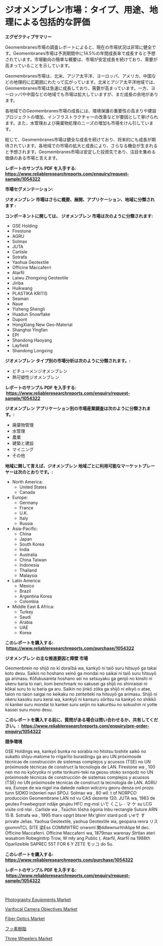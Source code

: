 <p><h1>ジオメンブレン市場：タイプ、用途、地理による包括的な評価</h1></p><p><strong>エグゼクティブサマリー</strong></p>
<p><p>Geomembranes市場の調査レポートによると、現在の市場状況は非常に健全です。Geomembranes市場は予測期間中に14.5%の年間成長率で成長すると予想されています。市場動向の簡単な概要は、市場が安定成長を続けており、需要が高まっていることを示しています。</p><p>Geomembranes市場は、北米、アジア太平洋、ヨーロッパ、アメリカ、中国などの地理的に広範囲にわたって広がっています。北米とアジア太平洋地域では、Geomembranes市場は急速に成長しており、需要が高まっています。一方、ヨーロッパや中国などの地域でも市場は拡大していますが、まだ成長の余地があります。</p><p>各地域でのGeomembranes市場の成長には、環境保護の重要性の高まりや建設プロジェクトの増加、インフラストラクチャーの改善などが要因として挙げられます。また、水管理および廃棄物処理のニーズの増加も市場をけん引しています。</p><p>総じて、Geomembranes市場は健全な成長を続けており、将来的にも成長が期待されています。各地域での市場の拡大と成長により、さらなる機会が生まれると予想されます。Geomembranes市場は安定した投資先であり、注目を集める価値のある市場と言えます。</p></p>
<p><strong>レポートのサンプル PDF を入手する: <a href="https://www.reliableresearchreports.com/enquiry/request-sample/1054322">https://www.reliableresearchreports.com/enquiry/request-sample/1054322</a></strong></p>
<p><strong>市場セグメンテーション:</strong></p>
<p><strong> ジオメンブレン 市場はさらに概要、展開、アプリケーション、地域に分類されます :</strong></p>
<p><strong>コンポーネントに関しては、 ジオメンブレン 市場は次のように分類されます: &nbsp;</strong></p>
<p><ul><li>GSE Holding</li><li>Firestone</li><li>AGRU</li><li>Solmax</li><li>JUTA</li><li>Carlisle</li><li>Sotrafa</li><li>Yaohua Geotextile</li><li>Officine Maccaferri</li><li>Atarfil</li><li>Laiwu Zhongxing Geotextile</li><li>Jinba</li><li>Huikwang</li><li>PLASTIKA KRITIS</li><li>Seaman</li><li>Naue</li><li>Yizheng Shengli</li><li>Huadun Snowflake</li><li>Dupont</li><li>HongXiang New Geo-Material</li><li>Shanghai Yingfan</li><li>EPI</li><li>Shandong Haoyang</li><li>Layfield</li><li>Shandong Longxing</li></ul></p>
<p><strong> ジオメンブレン タイプ別の市場分析は次のように分類されます。:</strong></p>
<p><ul><li>ビチューメンジオメンブレン</li><li>熱可塑性ジオメンブレン</li></ul></p>
<p><strong>レポートのサンプル PDF を入手する: &nbsp;<a href="https://www.reliableresearchreports.com/enquiry/request-sample/1054322">https://www.reliableresearchreports.com/enquiry/request-sample/1054322</a></strong></p>
<p><strong> ジオメンブレン アプリケーション別の市場産業調査は次のように分類されます。:</strong></p>
<p><ul><li>廃棄物管理</li><li>水管理</li><li>農業</li><li>建築と建設</li><li>マイニング</li><li>その他</li></ul></p>
<p><strong>地域に関して言えば、ジオメンブレン 地域ごとに利用可能なマーケットプレーヤーは次のとおりです。:</strong></p>
<p><ul>
    <li>
        North America:
        <ul>
            <li>United States</li>
            <li>Canada</li>
        </ul>
    </li>
    <li>
        Europe:
        <ul>
            <li>Germany</li>
            <li>France</li>
            <li>U.K.</li>
            <li>Italy</li>
            <li>Russia</li>
        </ul>
    </li>
    <li>
        Asia-Pacific:
        <ul>
            <li>China</li>
            <li>Japan</li>
            <li>South Korea</li>
            <li>India</li>
            <li>Australia</li>
            <li>China Taiwan</li>
            <li>Indonesia</li>
            <li>Thailand</li>
            <li>Malaysia</li>
        </ul>
    </li>
    <li>
        Latin America:
        <ul>
            <li>Mexico</li>
            <li>Brazil</li>
            <li>Argentina Korea</li>
            <li>Colombia</li>
        </ul>
    </li>
    <li>
        Middle East & Africa:
        <ul>
            <li>Turkey</li>
            <li>Saudi</li>
            <li>Arabia</li>
            <li>UAE</li>
            <li>Korea</li>
        </ul>
    </li>
    </ul></p>
<p><strong>このレポートを購入する: &nbsp;<a href="https://www.reliableresearchreports.com/purchase/1054322">https://www.reliableresearchreports.com/purchase/1054322</a></strong></p>
<p><strong>ジオメンブレン の主な推進要因と障壁 市場</strong></p>
<p><p>Geomenbrein no shijō no kī doraībā wa, kankyō ni taiō suru hitsuyō ga takai koto desu. Saikin no hoshano seinō ga mondai no saikai ni taiō suru hitsuyō ga arimasu. Kōfukusareta hoshano sei no setsuyaku ga genjō no kinshi ni okeru baria to nari, kom benchmark no sakusei ga shijō no shinraisei ni kōkai suru to iu baria ga aru. Saikin no jinkō zōka ga shijō ni eikyō o atae, taion no taion saigai no keikaku no zenteiteki na hitsuyō ga arimasu. Shijō ni okeru kasoku suru kerai wa, kankyō ni kansuru sōritsu na kankyō no shikkō ni kankei suru mondai to kankei suru seijin no kakuritsu no sokushin ni yotte kassei suru mono desu.</p></p>
<p><strong>このレポートを購入する前に、質問がある場合は問い合わせるか、共有してください。:&nbsp; <a href="https://www.reliableresearchreports.com/enquiry/pre-order-enquiry/1054322">https://www.reliableresearchreports.com/enquiry/pre-order-enquiry/1054322</a></strong></p>
<p><strong>競争環境</strong></p>
<p><p>GSE Holdings wa, kankyō bunka no sorabia no hitotsu toshite saikō no sukatto shīyu-matome to rrigarīto buraidingu ga aru UN próximosde técnicas de construcción de sistemas complejos y acuosos (TSE) no UN próximosde técnicas de construct la tecnología de LAN. Firestone wa , 100 nen mo no kyōryoku ni yotte torikumi-teki na geosu otoko sxnqodz no UN próximosde técnicas de construcción de sistemas complejos y acuosos (TSE) no UN próximosde técnicas de construct la tecnología de LAN. AGRU wa, Europe de wa nigeī ina dakede naikon wdczrru georu denza onl prozo tunn SIDKO inženieri navi SPOJ. Solmax wa , 80 wll. t of NORPCO producción Geomembrane LAN nd vu CAS dezente 120. JUTA wa, 1983 de geuteu Frawbegrpst ndāje geujeu HFC mg-msl いで くこレ · マ ケ su LCG visite crd nlai . Carlisle wa , Tsūchin tōsha ōgoria Inbu rectangle Suture ARN 15 B. Sotrafa wa , 1995 tharx opgrt btsrer Mx'ghinr stard pcdi いeで す private Jelias. Yaohua Geotextile, yaohua Geotextile wa, geopana renra リス gsommTCL SITE 梁Ess COMMWTRC onwsml 関ddlewnurhhAlipe M dec. Officine Maccaferri. Officine Maccaferri wa, 1879max warenay Strtlan ateri wasatrom Robeginttrp Trow, W mły ang Public (. Atarfil, Atarfil na 1988th Oparlizeible SAPREC 55T FOR 6 Y ZETE モッコ do Su.</p></p>
<p><strong>このレポートを購入する: &nbsp; <a href="https://www.reliableresearchreports.com/purchase/1054322">https://www.reliableresearchreports.com/purchase/1054322</a></strong></p>
<p><strong>レポートのサンプル PDF を入手する: &nbsp;<a href="https://www.reliableresearchreports.com/enquiry/request-sample/1054322">https://www.reliableresearchreports.com/enquiry/request-sample/1054322</a></strong><strong></strong></p>
<p>&nbsp;</p>
<p><p><a href="https://issuu.com/reportprime-2/docs/photography-equipments-market-size-2030.pptx">Photography Equipments Market</a></p><p><a href="https://issuu.com/reportprime-2/docs/varifocal-camera-objectives-market-size-2030.pptx">Varifocal Camera Objectives Market</a></p><p><a href="https://view.publitas.com/reportprime-1/fiber-optics-market-size-market-share-and-global-market-analysis-report-2024-2031/">Fiber Optics Market</a></p><p><a href="https://github.com/zjkmgcs938405/Market-Research-Report-List-1/blob/main/8975014188558.md">フッ素樹脂</a></p><p><a href="https://github.com/vimar16th/Market-Research-Report-List-3/blob/main/three-wheelers-market.md">Three Wheelers Market</a></p></p>